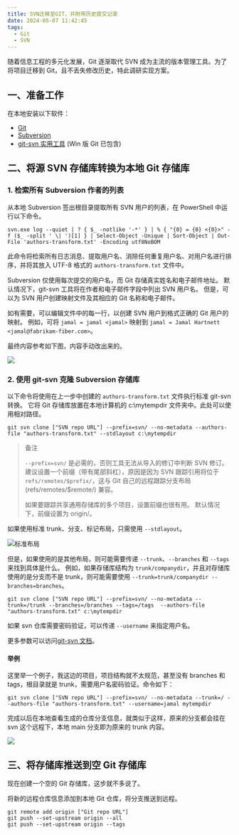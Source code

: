 ```yaml
---
title: SVN迁移至GIT，并附带历史提交记录
date: 2024-05-07 11:42:45
tags:
  - Git
  - SVN
---
```


随着信息工程的多元化发展，Git 逐渐取代 SVN 成为主流的版本管理工具。为了将项目迁移到 Git，且不丢失修改历史，特此调研实现方案。

<!--more-->

## 一、准备工作

在本地安装以下软件：

- [Git](https://git-for-windows.github.io/)
- [Subversion](https://subversion.apache.org/packages.html)
- [git-svn 实用工具](https://www.kernel.org/pub/software/scm/git/docs/git-svn.html) (Win 版 Git 已包含)

## 二、将源 SVN 存储库转换为本地 Git 存储库

### 1. 检索所有 Subversion 作者的列表

从本地 Subversion 签出根目录提取所有 SVN 用户的列表，在 PowerShell 中运行以下命令。

```shell
svn.exe log --quiet | ? { $_ -notlike '-*' } | % { "{0} = {0} <{0}>" -f ($_ -split ' \| ')[1] } | Select-Object -Unique | Sort-Object | Out-File 'authors-transform.txt' -Encoding utf8NoBOM
```

此命令将检索所有日志消息、提取用户名、消除任何重复用户名、对用户名进行排序，并将其放入 UTF-8 格式的 `authors-transform.txt` 文件中。

Subversion 仅使用每次提交的用户名，而 Git 存储真实姓名和电子邮件地址。 默认情况下，git-svn 工具将在作者和电子邮件字段中列出 SVN 用户名。 但是，可以为 SVN 用户创建映射文件及其相应的 Git 名称和电子邮件。

如有需要，可以编辑文件中的每一行，以创建 SVN 用户到格式正确的 Git 用户的映射。 例如，可将 `jamal = jamal <jamal>` 映射到 `jamal = Jamal Hartnett <jamal@fabrikam-fiber.com>`。

最终内容参考如下图，内容手动改出来的。

![](https://img.iszy.xyz/1715064451591.png)

### 2. 使用 git-svn 克隆 Subversion 存储库

以下命令将使用在上一步中创建的 `authors-transform.txt` 文件执行标准 git-svn 转换。 它将 Git 存储库放置在本地计算机的 c:\mytempdir 文件夹中。此处可以使用相对路径。

```shell
git svn clone ["SVN repo URL"] --prefix=svn/ --no-metadata --authors-file "authors-transform.txt" --stdlayout c:\mytempdir
```

> 备注
>
> `--prefix=svn/` 是必需的，否则工具无法从导入的修订中判断 SVN 修订。 建议设置一个前缀（带有尾部斜杠），原因是因为 SVN 跟踪引用将位于 `refs/remotes/$prefix/`，这与 Git 自己的远程跟踪分支布局 (refs/remotes/$remote/) 兼容。
>
> 如果要跟踪共享通用存储库的多个项目，设置前缀也很有用。 默认情况下，前缀设置为 origin/。

如果使用标准 trunk、分支、标记布局，只需使用 `--stdlayout`。

![标准布局](https://img.iszy.xyz/1715063051410.png)

但是，如果使用的是其他布局，则可能需要传递 `--trunk`、`--branches` 和 `--tags` 来找到具体是什么。 例如，如果存储库结构为 `trunk/companydir`，并且对存储库使用的是分支而不是 trunk，则可能需要使用 `--trunk=trunk/companydir --branches=branches`。

```shell
git svn clone ["SVN repo URL"] --prefix=svn/ --no-metadata --trunk=/trunk --branches=/branches --tags=/tags  --authors-file "authors-transform.txt" c:\mytempdir
```

如果 svn 仓库需要密码验证，可以传递 `--username` 来指定用户名。

更多参数可以访问[git-svn 文档](https://git-scm.com/docs/git-svn)。

#### 举例

这里举一个例子，我这边的项目，项目结构就不太规范，甚至没有 branches 和 tags，根目录就是 trunk，需要用户名密码验证。命令如下：

```shell
git svn clone ["SVN repo URL"] --prefix=svn/ --no-metadata --trunk=/ --authors-file "authors-transform.txt" --username=jamal mytempdir
```

完成以后在本地查看生成的仓库分支信息，就类似于这样，原来的分支都会挂在 svn 这个远程下，本地 main 分支即为原来的 trunk 内容。

![](https://img.iszy.xyz/1715064038320.png)

## 三、将存储库推送到空 Git 存储库

现在创建一个空的 Git 存储库，这步就不多说了。

将新的远程仓库信息添加到本地 Git 仓库，将分支推送到远程。

```shell
git remote add origin ["Git repo URL"]
git push --set-upstream origin --all
git push --set-upstream origin --tags
```
